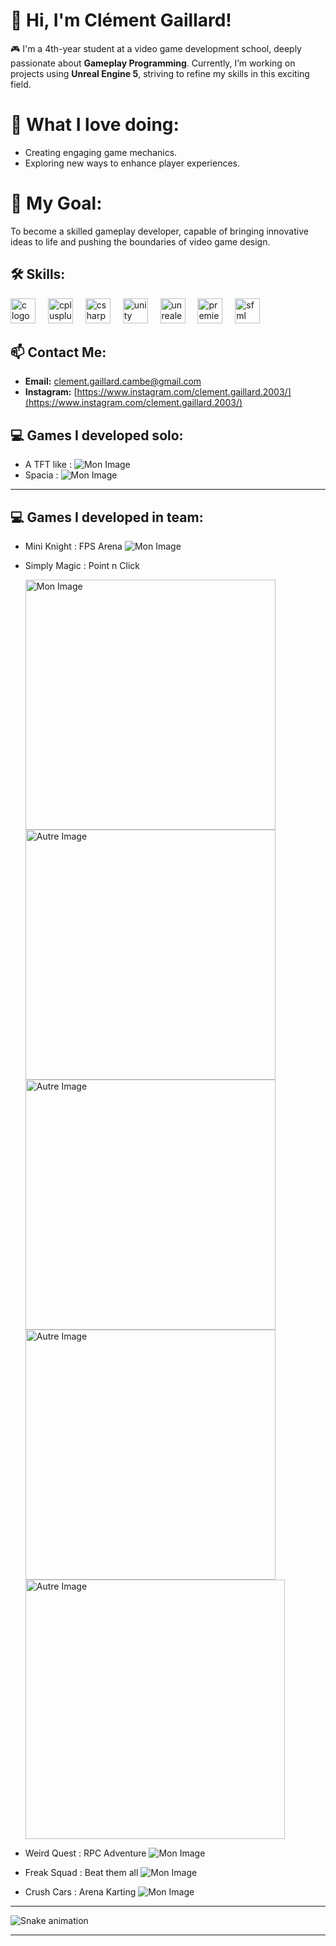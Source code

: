 # 👋 Hi, I'm Clément Gaillard!  

🎮 I'm a 4th-year student at a video game development school, deeply passionate about **Gameplay Programming**. Currently, I’m working on projects using **Unreal Engine 5**, striving to refine my skills in this exciting field.  

# 🌟 What I love doing:  
- Creating engaging game mechanics.
- Exploring new ways to enhance player experiences.  

# 🚀 My Goal:  
To become a skilled gameplay developer, capable of bringing innovative ideas to life and pushing the boundaries of video game design. 

## 🛠️ Skills:

<div align="left">
  <img src="https://cdn.jsdelivr.net/gh/devicons/devicon/icons/c/c-original.svg" height="40" alt="c logo"  />
  <img width="12" />
  <img src="https://cdn.jsdelivr.net/gh/devicons/devicon/icons/cplusplus/cplusplus-original.svg" height="40" alt="cplusplus logo"  />
  <img width="12" />
  <img src="https://cdn.jsdelivr.net/gh/devicons/devicon/icons/csharp/csharp-original.svg" height="40" alt="csharp logo"  />
  <img width="12" />
  <img src="https://cdn.jsdelivr.net/gh/devicons/devicon/icons/unity/unity-original.svg" height="40" alt="unity logo"  />
  <img width="12" />
  <img src="https://cdn.jsdelivr.net/gh/devicons/devicon/icons/unrealengine/unrealengine-original.svg" height="40" alt="unrealengine logo"  />
  <img width="12" />
  <img src="https://cdn.jsdelivr.net/gh/devicons/devicon/icons/premierepro/premierepro-plain.svg" height="40" alt="premierepro logo"  />
  <img width="12" />
  <img src="https://github.com/SFML/SFML/blob/master/examples/assets/logo.png" height="40" alt="sfml logo"  />
</div>

## 📫 Contact Me:  
- **Email:** [clement.gaillard.cambe@gmail.com](mailto:clement.gaillard.cambe@gmail.com) 
- **Instagram:** [https://www.instagram.com/clement.gaillard.2003/](https://www.instagram.com/clement.gaillard.2003/) 

## 💻 Games I developed solo:
- A TFT like :
![Mon Image](https://github.com/Prophymate/Prophymate/blob/main/tftimage.png)
- Spacia :
![Mon Image](https://github.com/Prophymate/Prophymate/blob/main/imageSpaceGame.png)
---

## 💻 Games I developed in team:
- Mini Knight : FPS Arena
 ![Mon Image](https://github.com/Prophymate/Prophymate/blob/main/miniknight.PNG)
- Simply Magic : Point n Click
  <tr>
    <td><img src="https://github.com/Prophymate/Prophymate/blob/main/mm3.png" alt="Mon Image" width="400"></td>
    <td><img src="https://github.com/Prophymate/Prophymate/blob/main/mm2.png" alt="Autre Image" width="400"></td>
    <td><img src="https://github.com/Prophymate/Prophymate/blob/main/SimplyMagic.png" alt="Autre Image" width="400"></td>
  </tr>
  <tr>
    <td><img src="https://github.com/Prophymate/Prophymate/blob/main/mm4.jpg" alt="Autre Image" width="400"></td>
    <td><img src="https://github.com/Prophymate/Prophymate/blob/main/MM.png" alt="Autre Image" width="415"></td>
    <td></td> <!-- Optionnel, pour remplir l'espace si tu veux un alignement -->
  </tr>

- Weird Quest : RPC Adventure
![Mon Image](https://github.com/Prophymate/Prophymate/blob/main/WierdQuestImage.png)
- Freak Squad : Beat them all
![Mon Image](https://github.com/Prophymate/Prophymate/blob/main/freakSquad.PNG)
- Crush Cars : Arena Karting
![Mon Image](https://github.com/Prophymate/Prophymate/blob/main/crushCars.PNG)
---

<img src="https://raw.githubusercontent.com/0-don/0-don/output/github-contribution-grid-snake-dark.svg" alt="Snake animation" />

---
###
<!--
**Prophymate/Prophymate** is a ✨ _special_ ✨ repository because its `README.md` (this file) appears on your GitHub profile.

Here are some ideas to get you started:

- 🔭 I’m currently working on ...
- 🌱 I’m currently learning ...
- 👯 I’m looking to collaborate on ...
- 🤔 I’m looking for help with ...
- 💬 Ask me about ...
- 📫 How to reach me: ...
- 😄 Pronouns: ...
- ⚡ Fun fact: ...
-->

